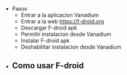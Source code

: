 - Pasos
	- Entrar a la aplicacion Vanadium
	- Entrar a la web https://f-droid.org
	- Descargar F-droid apk
	- Permitir instalacion desde Vanadium
	- Instalar F-droid apk
	- Deshabilitar instalacion desde Vanadium
- Como usar F-droid
	-